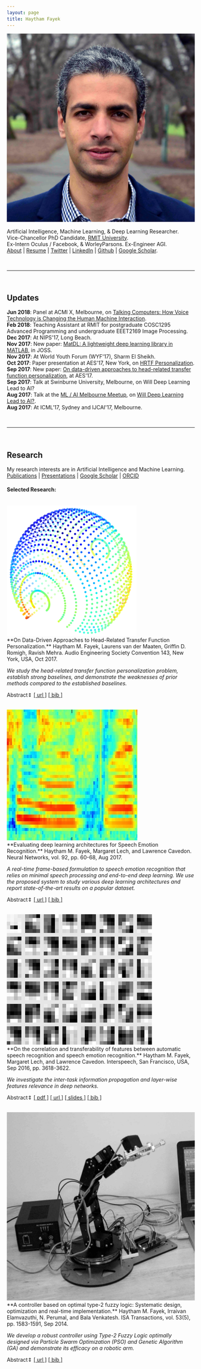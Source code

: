 ```yaml
---
layout: page
title: Haytham Fayek
---
```


<p><img src="/assets/Haytham.jpg" alt="Haytham" class="profilepicmain"/></p>

Artificial Intelligence, Machine Learning, & Deep Learning Researcher.  
Vice-Chancellor PhD Candidate, [RMIT University](https://www.rmit.edu.au).  
Ex-Intern Oculus / Facebook, & WorleyParsons. Ex-Engineer AGI.  
[About](about)  |  [Resume](assets/Fayek_resume.pdf) |  [Twitter](https://twitter.com/HaythamFayek)  |  [LinkedIn](https://www.linkedin.com/in/haythamfayek/)  |  [Github](https://github.com/haythamfayek) | [Google Scholar](https://scholar.google.com/citations?user=l5T9RtcAAAAJ&hl=en&authuser=1).

<br/>

---

<br/>

## Updates

**Jun 2018**: Panel at ACMI X, Melbourne, on [Talking Computers: How Voice Technology is Changing the Human Machine Interaction](https://academyxi.com/events/talking-computers-voice-technology-changing-human-machine-interaction/).  
**Feb 2018**: Teaching Assistant at RMIT for postgraduate COSC1295 Advanced Programming and undergraduate EEET2169 Image Processing.  
**Dec 2017**: At NIPS'17, Long Beach.  
**Nov 2017**: New paper: [MatDL: A lightweight deep learning library in MATLAB](https://doi.org/10.21105/joss.00413), in JOSS.  
**Nov 2017**: At World Youth Forum (WYF'17), Sharm El Sheikh.  
**Oct 2017**: Paper presentation at AES'17, New York, on [HRTF Personalization](http://www.aes.org/e-lib/browse.cfm?elib=19287).  
**Sep 2017**: New paper: [On data-driven approaches to head-related transfer function personalization](http://www.aes.org/e-lib/browse.cfm?elib=19287), at AES'17.  
**Sep 2017**: Talk at Swinburne University, Melbourne, on Will Deep Learning Lead to AI?  
**Aug 2017**: Talk at the [ML / AI Melbourne Meetup](https://www.meetup.com/Machine-Learning-AI-Meetup/events/239993347/), on [Will Deep Learning Lead to AI?](../assets/presentations/Fayek_deeplearningai17.pdf).  
**Aug 2017**: At ICML'17, Sydney and IJCAI'17, Melbourne.  

<br/>

---

<br/>

## Research

My research interests are in Artificial Intelligence and Machine Learning.  
[Publications](publications)  |  [Presentations](presentations)  |  [Google Scholar](https://scholar.google.com/citations?user=l5T9RtcAAAAJ&hl=en&authuser=1)  |  [ORCID](https://orcid.org/0000-0002-1840-7605)  

#### Selected Research:
<br/>

<div class="projectleft"><img src="/assets/projects/HRTF.png" alt="Haytham" class="projectpic"/></div>
<div class="projectright" markdown="1">
**On Data-Driven Approaches to Head-Related Transfer Function Personalization.**  
Haytham M. Fayek, Laurens van der Maaten, Griffin D. Romigh, Ravish Mehra.  
Audio Engineering Society Convention 143, New York, USA, Oct 2017.  

*We study the head-related transfer function personalization problem, establish strong baselines, and demonstrate the weaknesses of prior methods compared to the established baselines.*  

<a onclick="toggleShow('Toggled1')">Abstract&#x21D5;</a>
[[ url ]](http://www.aes.org/e-lib/browse.cfm?elib=19287)
[[ bib ]](../assets/bibtex/Fayek_aes17.bib)
</div>
<div id="Toggled1" style="display: none;">
Head-Related Transfer Function (HRTF) personalization is key to improving spatial audio perception and localization in virtual auditory displays. We investigate the task of personalizing HRTFs from anthropometric measurements, which can be decomposed into two sub tasks: Interaural Time Delay (ITD) prediction and HRTF magnitude spectrum prediction. We explore both problems using state-of-the-art Machine Learning (ML) techniques. Firstly, we show that ITD prediction can be significantly improved by smoothing the ITD using a spherical harmonics representation. Secondly, our results indicate that prior unsupervised dimensionality reduction-based approaches may be unsuitable for HRTF personalization. Lastly, we show that neural network models trained on the full HRTF representation improve HRTF prediction compared to prior methods.
</div>
<div style="clear:both"></div>

<br/>

<div class="projectleft"><img src="/assets/projects/SER.jpg" alt="Haytham" class="projectpic"/></div>
<div class="projectright" markdown="1">
**Evaluating deep learning architectures for Speech Emotion Recognition.**  
Haytham M. Fayek, Margaret Lech, and Lawrence Cavedon.  
Neural Networks, vol. 92, pp. 60-68, Aug 2017.  

*A real-time frame-based formulation to speech emotion recognition that relies on minimal speech processing and end-to-end deep learning. We use the proposed system to study various deep learning architectures and report state-of-the-art results on a popular dataset.*

<a onclick="toggleShow('Toggled2')">Abstract&#x21D5;</a>
[[ url ]](http://doi.org/10.1016/j.neunet.2017.02.013)
[[ bib ]](../assets/bibtex/Fayek_nn17.bib)
</div>
<div id="Toggled2" style="display: none;">
Speech Emotion Recognition (SER) can be regarded as a static or dynamic classification problem, which makes SER an excellent test bed for investigating and comparing various deep learning architectures. We describe a frame-based formulation to SER that relies on minimal speech processing and end-to-end deep learning to model intra-utterance dynamics. We use the proposed SER system to empirically explore feed-forward and recurrent neural network architectures and their variants. Experiments conducted illuminate the advantages and limitations of these architectures in paralinguistic speech recognition and emotion recognition in particular. As a result of our exploration, we report state-of-the-art results on the IEMOCAP database for speaker-independent SER and present quantitative and qualitative assessments of the models’ performances.
</div>
<div style="clear:both"></div>

<br/>

<div class="projectleft"><img src="/assets/projects/TL.png" alt="Haytham" class="projectpic"/></div>
<div class="projectright" markdown="1">
**On the correlation and transferability of features between automatic speech recognition and speech emotion recognition.**  
Haytham M. Fayek, Margaret Lech, and Lawrence Cavedon.  
Interspeech, San Francisco, USA, Sep 2016, pp. 3618-3622.  

*We investigate the inter-task information propagation and layer-wise features relevance in deep networks.*

<a onclick="toggleShow('Toggled3')">Abstract&#x21D5;</a>
[[ pdf ]](http://www.isca-speech.org/archive/Interspeech_2016/pdfs/0868.PDF)
[[ url ]](http://www.isca-speech.org/archive/Interspeech_2016/abstracts/0868.html)
[[ slides ]](../assets/presentations/Fayek_is16.pdf)
[[ bib ]](../assets/bibtex/Fayek_is16.bib)
</div>
<div id="Toggled3" style="display: none;">
The correlation between Automatic Speech Recognition (ASR) and Speech Emotion Recognition (SER) is poorly understood. Studying such correlation may pave the way for integrating both tasks into a single system or may provide insights that can aid in advancing both systems such as improving ASR in dealing with emotional speech or embedding linguistic input into SER. In this paper, we quantify the relation between ASR and SER by studying the relevance of features learned between both tasks in deep convolutional neural networks using transfer learning. Experiments are conducted using the TIMIT and IEMOCAP databases. Results reveal an intriguing correlation between both tasks, where features learned in some layers particularly towards initial layers of the network for either task were found to be applicable to the other task with varying degree.
</div>
<div style="clear:both"></div>

<br/>

<div class="projectleft"><img src="/assets/projects/robot.jpg" alt="Haytham" class="projectpic"/></div>
<div class="projectright" markdown="1">
**A controller based on optimal type-2 fuzzy logic: Systematic design, optimization and real-time implementation.**  
Haytham M. Fayek, Irraivan Elamvazuthi, N. Perumal, and Bala Venkatesh.  
ISA Transactions, vol. 53(5), pp. 1583-1591, Sep 2014.  

*We develop a robust controller using Type-2 Fuzzy Logic optimally designed via Particle Swarm Optimization (PSO) and Genetic Algorithm (GA) and demonstrate its efficacy on a robotic arm.*

<a onclick="toggleShow('Toggled4')">Abstract&#x21D5;</a>
[[ url ]](http://doi.org/10.1016/j.isatra.2014.06.001)
[[ bib ]](../assets/bibtex/Fayek_isa14.bib)
</div>
<div id="Toggled4" style="display: none;">
A computationally-efficient systematic procedure to design an Optimal Type-2 Fuzzy Logic Controller (OT2FLC) is proposed. The main scheme is to optimize the gains of the controller using Particle Swarm Optimization (PSO), then optimize only two parameters per type-2 membership function using Genetic Algorithm (GA). The proposed OT2FLC was implemented in real-time to control the position of a DC servomotor, which is part of a robotic arm. The performance judgments were carried out based on the Integral Absolute Error (IAE), as well as the computational cost. Various type-2 defuzzification methods were investigated in real-time. A comparative analysis with an Optimal Type-1 Fuzzy Logic Controller (OT1FLC) and a PI controller, demonstrated OT2FLC׳s superiority; which is evident in handling uncertainty and imprecision induced in the system by means of noise and disturbances.
</div>
<div style="clear:both"></div>

<script type="text/javascript">
function toggleShow(y) {
    var x = document.getElementById(y);
    if (x.style.display === "none") {
        x.style.display = "block";
    } else {
        x.style.display = "none";
    }
}
</script>
